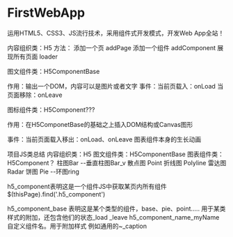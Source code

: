 # FirstWebApp
运用HTML5、CSS3、JS流行技术，采用组件式开发模式，开发Web App全站！

内容组织类：H5
方法：
添加一个页 addPage
添加一个组件 addComponent
展现所有页面 loader

图文组件类：H5ComponentBase

作用：输出一个DOM，内容可以是图片或者文字
事件：当前页载入：onLoad
	  当页面移除：onLeave

图标组件类：H5Component???

作用：在H5ComponetBase的基础之上插入DOM结构或Canvas图形

事件：当前页面载入移出：onLoad、onLeave
	  图表组件本身的生长动画

项目JS类总结
内容组织类：H5
图文组件类：H5ComponentBase
图表组件类：H5Component？
		柱图Bar --垂直柱图Bar_v
		散点图 Point
		折线图 Polyline
		雷达图 Radar
		饼图 Pie --环图ring

h5_component表明这是一个组件JS中获取某页内所有组件$(thisPage).find('.h5_component')

h5_component_base
表明这是某个类型的组件，base、pie、point.....
用于某类样式的附加，还包含他们的状态_load  _leave
h5_component_name_myName 自定义组件名。用于附加样式
例如通用的~_caption

